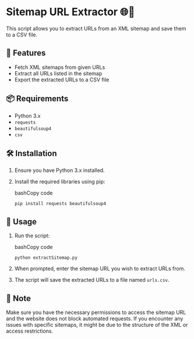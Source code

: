 # Sitemap URL Extractor 🌐📝

This script allows you to extract URLs from an XML sitemap and save them to a CSV file.

## 🚀 Features

- Fetch XML sitemaps from given URLs
- Extract all URLs listed in the sitemap
- Export the extracted URLs to a CSV file

## 📦 Requirements

- Python 3.x
- `requests`
- `beautifulsoup4`
- `csv`

## 🛠️ Installation

1. Ensure you have Python 3.x installed.
    
2. Install the required libraries using pip:
    
    bashCopy code
    
    `pip install requests beautifulsoup4`
    

## 🚀 Usage

1. Run the script:
    
    bashCopy code
    
    `python extractSitemap.py`
    
2. When prompted, enter the sitemap URL you wish to extract URLs from.
    
3. The script will save the extracted URLs to a file named `urls.csv`.
    

## 📝 Note

Make sure you have the necessary permissions to access the sitemap URL and the website does not block automated requests. If you encounter any issues with specific sitemaps, it might be due to the structure of the XML or access restrictions.